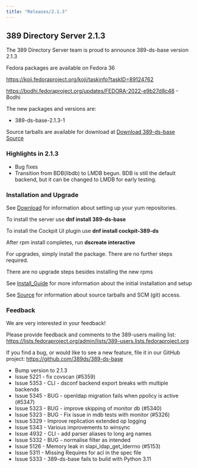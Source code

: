 ```yaml
---
title: "Releases/2.1.3"
---
```


389 Directory Server 2.1.3
-----------------------------

The 389 Directory Server team is proud to announce 389-ds-base version 2.1.3

Fedora packages are available on Fedora 36

<https://koji.fedoraproject.org/koji/taskinfo?taskID=89124762>

<https://bodhi.fedoraproject.org/updates/FEDORA-2022-e9b27d8c48> - Bodhi


The new packages and versions are:

- 389-ds-base-2.1.3-1

Source tarballs are available for download at [Download 389-ds-base Source](https://github.com/389ds/389-ds-base/archive/389-ds-base-2.1.3.tar.gz)

### Highlights in 2.1.3

- Bug fixes
- Transition from BDB(libdb) to LMDB begun.  BDB is still the default backend, but it can be changed to LMDB for early testing.

### Installation and Upgrade 

See [Download](../download.html) for information about setting up your yum repositories.

To install the server use **dnf install 389-ds-base**

To install the Cockpit UI plugin use **dnf install cockpit-389-ds**

After rpm install completes, run **dscreate interactive**

For upgrades, simply install the package.  There are no further steps required.

There are no upgrade steps besides installing the new rpms 

See [Install\_Guide](../howto/howto-install-389.html) for more information about the initial installation and setup

See [Source](../development/source.html) for information about source tarballs and SCM (git) access.

### Feedback

We are very interested in your feedback!

Please provide feedback and comments to the 389-users mailing list: <https://lists.fedoraproject.org/admin/lists/389-users.lists.fedoraproject.org>

If you find a bug, or would like to see a new feature, file it in our GitHub project: <https://github.com/389ds/389-ds-base>

- Bump version to 2.1.3
- Issue 5221 - fix covscan (#5359)
- Issue 5353 - CLI - dsconf backend export breaks with multiple backends
- Issue 5345 - BUG - openldap migration fails when ppolicy is active (#5347)
- Issue 5323 - BUG - improve skipping of monitor db (#5340)
- Issue 5323 - BUG - Fix issue in mdb tests with monitor (#5326)
- Issue 5329 - Improve replication extended op logging
- Issue 5343 - Various improvements to winsync
- Issue 4932 - CLI - add parser aliases to long arg names
- Issue 5332 - BUG - normalise filter as intended
- Issue 5126 - Memory leak in slapi_ldap_get_lderrno (#5153)
- Issue 5311 - Missing Requires for acl in the spec file
- Issue 5333 - 389-ds-base fails to build with Python 3.11

